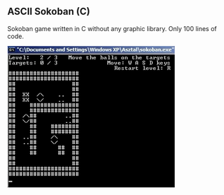 ASCII Sokoban (C)
-----------------

Sokoban game written in C without any graphic library. Only 100 lines of code.

![](ascii-sokoban.gif)
